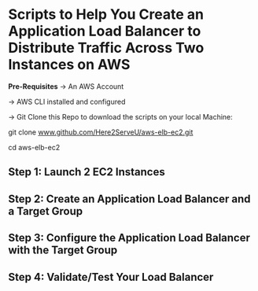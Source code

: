 # Scripts to Help You Create an Application Load Balancer to Distribute Traffic Across Two Instances on AWS

**Pre-Requisites**
-> An AWS Account

-> AWS CLI installed and configured

-> Git Clone this Repo to download the scripts on your local Machine:

git clone www.github.com/Here2ServeU/aws-elb-ec2.git

cd aws-elb-ec2


## Step 1: Launch 2 EC2 Instances

## Step 2: Create an Application Load Balancer and a Target Group

## Step 3: Configure the Application Load Balancer with the Target Group

## Step 4: Validate/Test Your Load Balancer
